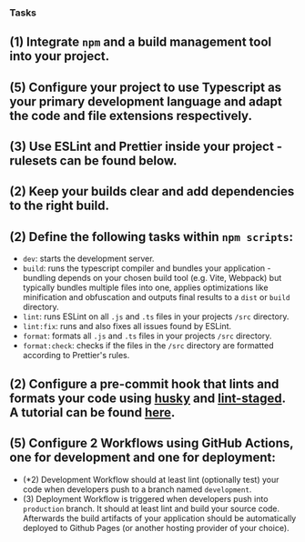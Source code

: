 ### Tasks
## (1) Integrate `npm` and a build management tool into your project.

## (5) Configure your project to use Typescript as your primary development language and adapt the code and file extensions respectively.

## (3) Use ESLint and Prettier inside your project - rulesets can be found below.

## (2) Keep your builds clear and add dependencies to the right build.

## (2) Define the following tasks within `npm scripts`:
  * `dev`: starts the development server.
  * `build`: runs the typescript compiler and bundles your application - bundling depends on your chosen build tool (e.g. Vite, Webpack) but typically bundles multiple files into one, applies optimizations like minification and obfuscation and outputs final results to a `dist` or `build` directory.
  * `lint`: runs ESLint on all  `.js` and `.ts` files in your projects `/src` directory.
  * `lint:fix`: runs and also fixes all issues found by ESLint.
  * `format`: formats all `.js` and `.ts` files in your projects `/src` directory.
  * `format:check`: checks if the files in the `/src` directory are formatted according to Prettier's rules.

## (2) Configure a pre-commit hook that lints and formats your code using [husky](https://typicode.github.io/husky/) and [lint-staged](https://github.com/lint-staged/lint-staged). A tutorial can be found [here](https://dev.to/shashwatnautiyal/complete-guide-to-eslint-prettier-husky-and-lint-staged-fh9).

## (5) Configure **2 Workflows** using GitHub Actions, one for development and one for deployment:
  * (*2) Development Workflow should at least lint (optionally test) your code when developers push to a branch named `development`.
  * (3) Deployment Workflow is triggered when developers push into `production` branch. It should at least lint and build your source code. Afterwards the build artifacts of your application should be automatically deployed to Github Pages (or another hosting provider of your choice).